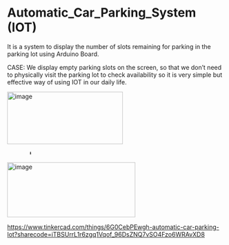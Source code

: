 # Automatic_Car_Parking_System (IOT)
It is a system to display the number of slots remaining for parking in the parking lot using Arduino Board.

CASE:
We display empty parking slots on the screen, so that we don’t need to physically visit the parking lot to check availability so it is very simple but effective way of using IOT in our daily life. 

<img width="268" height="121" alt="image" src="https://github.com/user-attachments/assets/2898ef9a-90f2-44c1-9bc1-ac783d41f309" />

           ⬇️

<img width="297" height="127" alt="image" src="https://github.com/user-attachments/assets/0006cfdb-e221-43f8-8f7f-58040cdf6a7d" />


https://www.tinkercad.com/things/6G0CebPEwgh-automatic-car-parking-lot?sharecode=iTBSUrrL1r6zgq1Vqof_96DsZNQ7vSO4Fzo6WRAvXD8





